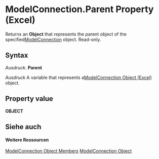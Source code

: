 
# ModelConnection.Parent Property (Excel)

Returns an  **Object** that represents the parent object of the specified[ModelConnection](db1b8e2b-76f7-5a6f-b510-6a4d6c4e9857.md) object. Read-only.


## Syntax

 _Ausdruck_. **Parent**

 _Ausdruck_ A variable that represents a[ModelConnection Object (Excel)](db1b8e2b-76f7-5a6f-b510-6a4d6c4e9857.md) object.


## Property value

 **OBJECT**


## Siehe auch


#### Weitere Ressourcen


[ModelConnection Object Members](http://msdn.microsoft.com/library/6909811e-5ef3-ba36-9949-8008444f0b00%28Office.15%29.aspx)
[ModelConnection Object](db1b8e2b-76f7-5a6f-b510-6a4d6c4e9857.md)
